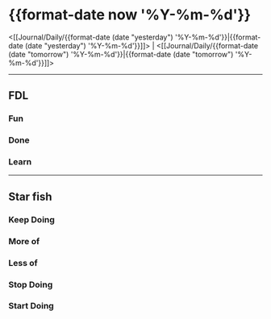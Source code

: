 # {{format-date now '%Y-%m-%d'}}

<[[Journal/Daily/{{format-date (date "yesterday") '%Y-%m-%d'}}|{{format-date (date "yesterday") '%Y-%m-%d'}}]]> | <[[Journal/Daily/{{format-date (date "tomorrow") '%Y-%m-%d'}}|{{format-date (date "tomorrow") '%Y-%m-%d'}}]]>

---

## FDL

### Fun

### Done

### Learn

---

## Star fish

### Keep Doing

### More of

### Less of

### Stop Doing

### Start Doing
